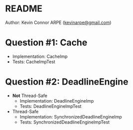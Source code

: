 # README

Author: Kevin Connor ARPE (<kevinarpe@gmail.com>)

# Question #1: Cache

* Implementation: CacheImp
* Tests: CacheImpTest

# Question #2: DeadlineEngine

* **Not** Thread-Safe
    * Implementation: DeadlineEngineImp
    * Tests: DeadlineEngineImpTest
* Thread-Safe
    * Implementation: SynchronizedDeadlineEngineImp
    * Tests: SynchronizedDeadlineEngineImpTest

